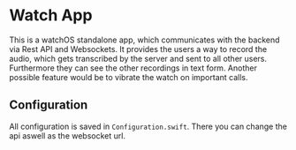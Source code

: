 # Watch App

This is a watchOS standalone app, which communicates with the backend via Rest API and Websockets. It provides the users a way to record the audio, which gets transcribed by the server and sent to all other users. Furthermore they can see the other recordings in text form. Another possible feature would be to vibrate the watch on important calls.

## Configuration

All configuration is saved in `Configuration.swift`. There you can change the api aswell as the websocket url.
